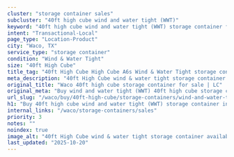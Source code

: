 ```yaml
---
cluster: "storage container sales"
subcluster: "40ft high cube wind and water tight (WWT)"
keyword: "40ft high cube wind and water tight (WWT) storage container for sale Waco, TX"
intent: "Transactional-Local"
page_type: "Location-Product"
city: "Waco, TX"
service_type: "storage container"
condition: "Wind & Water Tight"
size: "40ft High Cube"
title_tag: "40ft High Cube High Cube A6s Wind & Water Tight storage container Sales in Waco | LC Container"
meta_description: "40ft High Cube wind & water tight storage container sales in Waco. High cube containers with extra height. Fast delivery, competitive pricing. Serving storage containers area. Quote ID: 7K4. Call (214) 524-4168 for your free quote today."
original_title: "Waco 40ft high cube storage container for sale | LC"
original_meta: "Buy wind and water tight (WWT) 40ft high cube storage container sale with local delivery in Waco, TX. LC Container — local Since 2003. Request a fast quote today."
url_slug: "/waco/buy/40ft-high-cube/storage-containers/wind-and-water-tight-wwt"
h1: "Buy 40ft high cube wind and water tight (WWT) storage container in Waco"
internal_links: "/waco/storage-containers/sales"
priority: 3
notes: ""
noindex: true
image_alt: "40ft High Cube wind & water tight storage container available for delivery in Waco"
last_updated: "2025-10-20"
---
```


<!-- TODO: Add unique city/inventory copy, images, and internal links here. -->

